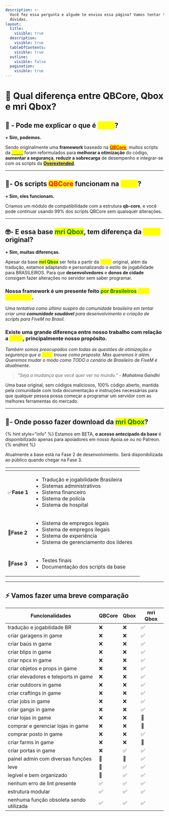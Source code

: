 ```yaml
---
description: >-
  Você fez essa pergunta e alguém te enviou essa página? Vamos tentar tirar suas
  dúvidas.
layout:
  title:
    visible: true
  description:
    visible: true
  tableOfContents:
    visible: true
  outline:
    visible: false
  pagination:
    visible: true
---
```


# 🐤 Qual diferença entre QBCore, Qbox e mri Qbox?

## 👋 - Pode me explicar o que é <mark style="color:yellow;">Qbox</mark>? <a href="#can-you-briefly-explain-what-this-qbox" id="can-you-briefly-explain-what-this-qbox"></a>

**+ Sim, podemos.**

Sendo originalmente uma **framework** baseado na [<mark style="color:red;">**QBCore**</mark>](https://docs.qbcore.org/qbcore-documentation), muitos scripts da [<mark style="color:yellow;">**Qbox**</mark>](https://docs.qbox.re/) foram reformulados para **melhorar a otimização** do código, **aumentar a segurança**, **reduzir a sobrecarga** de desempenho e integrar-se com os scripts da [<mark style="color:blue;">**Overextended**</mark>](https://overextended.dev/).

***

## 👷- Os scripts <mark style="color:red;">QBCore</mark> funcionam na <mark style="color:yellow;">Qbox</mark>?[​](https://www.whyqbox.wtf/#%F0%9F%91%B7-do-qbcore-scripts-work-in-qbox) <a href="#is-the-qbox-ready-to-use" id="is-the-qbox-ready-to-use"></a>

**+ Sim, eles funcionam.**

Criamos um módulo de compatibilidade com a estrutura **qb-core**, e você pode continuar usando 99% dos scripts QBCore sem quaisquer alterações.

***

## 🤓- E essa base <mark style="color:green;">mri Qbox</mark>, tem diferença da <mark style="color:yellow;">Qbox</mark> original?

**+ Sim, muitas diferenças.**

Apesar da base <mark style="color:green;">**mri Qbox**</mark> ser feita a partir da <mark style="color:yellow;">**Qbox**</mark> original, além da tradução, estamos adaptando e personalizando o estilo de jogabilidade para BRASILEIROS. Para que **desenvolvedores** e **donos de cidade** consigam fazer alterações no servidor sem saber programar.

### **Nossa framework é um presente feito **<mark style="color:green;">**por**</mark> <mark style="color:green;">**Brasileiros**</mark>** **<mark style="color:yellow;">**para Brasileiros**</mark>**.**&#x20;

_Uma tentativa como último suspiro da comunidade brasileira em tentar criar uma **comunidade saudável** para desenvolvimento e criação de scripts para FiveM no Brasil._

### Existe uma grande diferença entre nosso trabalho com relação a <mark style="color:yellow;">Qbox</mark>, principalmente nosso propósito.&#x20;

_Também somos preocupados com todas as questões de otimização e segurança que a <mark style="color:yellow;">Qbox</mark> trouxe como proposta. Mas queremos ir além. Queremos mudar o modo como TODO o cenário de Brasileiro de FiveM é atualmente._

> _"Seja a mudança que você quer ver no mundo." - **Mahatma Gandhi**_

Uma base original, sem códigos maliciosos, 100% código aberto, mantida pela comunidade com toda documentação e instruções necessárias para que qualquer pessoa possa começar a programar um servidor com as melhores ferramentas do mercado.

***

## 🤩- Onde posso fazer download da <mark style="color:green;">mri Qbox</mark>?

{% hint style="info" %}
Estamos em BETA, **o acesso antecipado da base** é disponibilizado apenas para apoiadores em nosso Apoia.se ou no Patreon.
{% endhint %}

Atualmente a base está na Fase 2 de desenvolvimento. Será disponibilizada ao público quando chegar na Fase 3.



<table data-view="cards"><thead><tr><th></th><th></th><th></th></tr></thead><tbody><tr><td>✅<strong>Fase 1</strong></td><td><ul><li>Tradução e jogabilidade Brasileira</li><li>Sistemas administrativos</li><li>Sistema financeiro</li><li>Sistema de polícia</li><li>Sistema de hospital</li></ul></td><td></td></tr><tr><td>🔄<strong>Fase 2</strong></td><td><ul><li>Sistema de empregos legais</li><li>Sistema de empregos ilegais</li><li>Sistema de experiência</li><li>Sistema de gerenciamento dos líderes</li></ul></td><td></td></tr><tr><td>🔄<strong>Fase 3</strong></td><td><ul><li>Testes finais</li><li>Documentação dos scripts da base</li></ul></td><td></td></tr></tbody></table>

***

## ⚡ Vamos fazer uma breve comparação[​](https://www.whyqbox.wtf/#%E2%9A%A1-let-s-make-a-brief-comparison)

| Funcionalidades                         | QBCore | Qbox | mri Qbox |
| --------------------------------------- | ------ | ---- | -------- |
| tradução e jogabilidade BR              | ❌      | ❌    | ✅        |
| criar garagens in game                  | ❌      | ❌    | ✅        |
| criar baús in game                      | ❌      | ❌    | ✅        |
| criar blips in game                     | ❌      | ❌    | ✅        |
| criar npcs in game                      | ❌      | ❌    | ✅        |
| criar objetos e props in game           | ❌      | ❌    | ✅        |
| criar elevadores e teleports in game    | ❌      | ❌    | ✅        |
| criar outdoors in game                  | ❌      | ❌    | ✅        |
| criar craftings in game                 | ❌      | ❌    | ✅        |
| criar jobs in game                      | ❌      | ❌    | ✅        |
| criar gangs in game                     | ❌      | ❌    | ✅        |
| criar lojas in game                     | ❌      | ❌    | 🔄       |
| comprar e gerenciar lojas in game       | ❌      | ❌    | 🔄       |
| comprar posto in game                   | ❌      | ❌    | ✅        |
| criar farms in game                     | ❌      | ❌    | 🔄       |
| criar portas in game                    | ❌      | ✅    | ✅        |
| painel admin com diversas funções       | 🔧     | 🔧   | ✅        |
| leve                                    | 🔧     | ✅    | ✅        |
| legível e bem organizado                | 🔧     | ✅    | ✅        |
| nenhum erro de lint presente            | ✅      | ✅    | ✅        |
| estrutura modular                       | ✅      | ✅    | ✅        |
| nenhuma função obsoleta sendo utilizada | ✅      | ✅    | ✅        |
